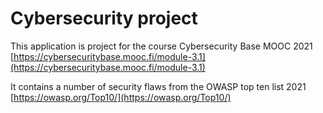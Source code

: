 # Cybersecurity project

This application is project for the course Cybersecurity Base MOOC 2021 [https://cybersecuritybase.mooc.fi/module-3.1](https://cybersecuritybase.mooc.fi/module-3.1)

It contains a number of security flaws from the OWASP top ten list 2021 [https://owasp.org/Top10/](https://owasp.org/Top10/)
